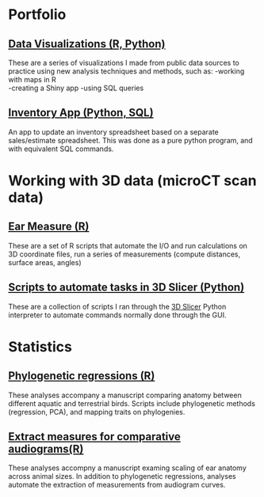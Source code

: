 # Portfolio

## [Data Visualizations (R, Python)](https://github.com/jzeyl/Data-visualizations)
These are a series of visualizations I made from public data sources to practice using new analysis techniques and methods, such as:
  -working with maps in R  
  -creating a Shiny app
  -using SQL queries
  
 ## [Inventory App (Python, SQL)](https://github.com/jzeyl/Inventory-app)
 An app to update an inventory spreadsheet based on a separate sales/estimate spreadsheet. This was done as a pure python program, and with equivalent SQL commands.

# Working with 3D data (microCT scan data)
## [Ear Measure (R)](https://github.com/jzeyl/Ear-Measures)
These are a set of R scripts that automate the I/O and run calculations on 3D coordinate files, run a series of measurements (compute distances, surface areas, angles)
## [Scripts to automate tasks in 3D Slicer (Python)](https://github.com/jzeyl/3D-Slicer-Scripts)
These are a collection of scripts I ran through the [3D Slicer](https://www.slicer.org/) Python interpreter to automate commands normally done through the GUI. 

# Statistics
## [Phylogenetic regressions (R)](https://github.com/jzeyl/A-T-Statistics)  
These analyses accompany a manuscript comparing anatomy between different aquatic and terrestrial birds. Scripts include phylogenetic methods (regression, PCA), and mapping traits on phylogenies.
## [Extract measures for comparative audiograms(R)](https://github.com/jzeyl/Scaling_2021)
These analyses accompny a manuscript examing scaling of ear anatomy across animal sizes. In addition to phylogenetic regressions, analyses automate the extraction of measurements from audiogram curves.
